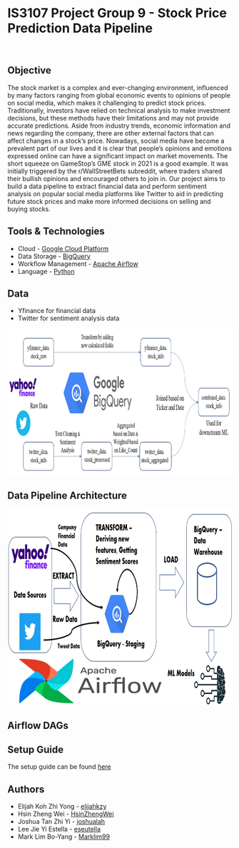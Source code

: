 # IS3107 Project Group 9 - Stock Price Prediction Data Pipeline
<br />

## Objective
The stock market is a complex and ever-changing environment, influenced by many factors ranging from global economic events to opinions of people on social media, which makes it challenging to predict stock prices. Traditionally, investors have relied on technical analysis to make investment decisions, but these methods have their limitations and may not provide accurate predictions. Aside from industry trends, economic information and news regarding the company, there are other external factors that can affect changes in a stock’s price. Nowadays, social media have become a prevalent part of our lives and it is clear that people’s opinions and emotions expressed online can have a significant impact on market movements. The short squeeze on GameStop’s GME stock in 2021 is a good example. It was initially triggered by the r/WallStreetBets subreddit, where traders shared their bullish opinions and encouraged others to join in. Our project aims to build a data pipeline to extract financial data and perform sentiment analysis on popular social media platforms like Twitter to aid in predicting future stock prices and make more informed decisions on selling and buying stocks.


## Tools & Technologies
- Cloud - [Google Cloud Platform](https://cloud.google.com/free/?utm_source=google&utm_medium=cpc&utm_campaign=japac-SG-all-en-dr-BKWS-all-pkws-trial-EXA-dr-1605216&utm_content=text-ad-none-none-DEV_c-CRE_649077641201-ADGP_Hybrid%20%7C%20BKWS%20-%20EXA%20%7C%20Txt%20~%20GCP_General_gcp_main-KWID_43700075274235034-aud-970366092687%3Akwd-42926176582&userloc_9062542-network_g&utm_term=KW_cloud%20platform%20google&gclid=CjwKCAjw__ihBhADEiwAXEazJjiZ_yJ9aCxMALA9XniM1WcMpsVMAZ_ugUE9ozmS6xx3Ccs662clTxoCZd8QAvD_BwE&gclsrc=aw.ds)
- Data Storage - [BigQuery](https://cloud.google.com/bigquery)
- Workflow Management - [Apache Airflow](https://airflow.apache.org/)
- Language - [Python](https://www.python.org/)

## Data
- Yfinance for financial data
- Twitter for sentiment analysis data
<img src="/images/data preprocessing.jpg" width="900" height="330">

## Data Pipeline Architecture
<img src="/images/data pipeline architecture.jpg" width="900" height="441">

## Airflow DAGs

## Setup Guide
The setup guide can be found [here](https://docs.google.com/document/d/14zmkT6gOtd6UsKgw3HpDL7UJ8Ex2qINbNhAmDCfanO0/edit)

## Authors
- Elijah Koh Zhi Yong - [elijahkzy](https://github.com/elijahkzy)
- Hsin Zheng Wei - [HsinZhengWei](https://github.com/HsinZhengWei)
- Joshua Tan Zhi Yi - [joshualah](https://github.com/joshualah)
- Lee Jie Yi Estella - [eseutella](https://github.com/eseutella)
- Mark Lim Bo-Yang - [Marklim99](https://github.com/Marklim99)
